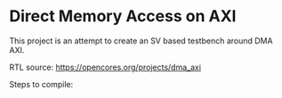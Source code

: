 # Direct Memory Access on AXI

This project is an attempt to create an SV based testbench around DMA AXI.

RTL source:
https://opencores.org/projects/dma_axi

Steps to compile:
```

```
